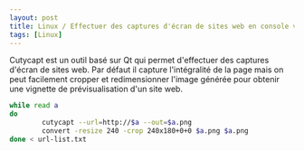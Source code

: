 ```yaml
---
layout: post
title: Linux / Effectuer des captures d'écran de sites web en console via cutycapt
tags: [Linux]
---
```


Cutycapt est un outil basé sur Qt qui permet d'effectuer des captures d'écran de sites web. Par défaut il capture l'intégralité de la page mais on peut facilement cropper et redimensionner l'image générée pour obtenir une vignette de prévisualisation d'un site web.

```bash
while read a
do
        cutycapt --url=http://$a --out=$a.png
        convert -resize 240 -crop 240x180+0+0 $a.png $a.png
done < url-list.txt
```
